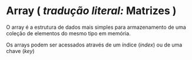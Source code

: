 # Array ( *tradução literal:* Matrizes )

O array é a estrutura de dados mais simples para armazenamento de uma coleção de elementos do mesmo tipo em memória.

Os arrays podem ser acessados através de um índice (*index*) ou de uma chave (*key*)